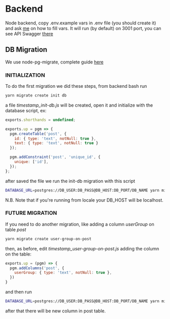 # Backend

Node backend, copy .env.example vars in .env file (you should create it) and ask [me](https://github.com/DrBlink7) on how to fill vars.
It will run (by default) on 3001 port, you can see API Swagger [there](http://localhost:3001/swagger/)

## DB Migration
We use node-pg-migrate, complete guide [here](https://salsita.github.io/node-pg-migrate/#/)

### INITIALIZATION
To do the first migration we did these steps, from backend bash run
```bash
yarn migrate create init db
```
a file *timestamp_init-db.js* will be created, open it and initialize with the database script, ex:
```js
exports.shorthands = undefined;

exports.up = pgm => {
  pgm.createTable('post', {
    id: { type: 'text', notNull: true },
    text: { type: 'text', notNull: true }
  });

  pgm.addConstraint('post', 'unique_id', {
    unique: ['id'],
  });
};
```
after saved the file we run the init-db migration with this script
```bash
DATABASE_URL=postgres://DB_USER:DB_PASS@DB_HOST:DB_PORT/DB_NAME yarn migrate up
```
N.B. Note that if you're running from locale your DB_HOST will be localhost.

### FUTURE MIGRATION
If you need to do another migration, like adding a column *userGroup* on table *post*
```bash
yarn migrate create user-group-on-post
```
then, as before, edit *timestamp_user-group-on-post.js* adding the column on the table:
```js
exports.up = (pgm) => {
  pgm.addColumns('post', {
    userGroup: { type: 'text', notNull: true },
  })
}
```
and then run 
```bash
DATABASE_URL=postgres://DB_USER:DB_PASS@DB_HOST:DB_PORT/DB_NAME yarn migrate up
```
after that there will be new column in post table.
